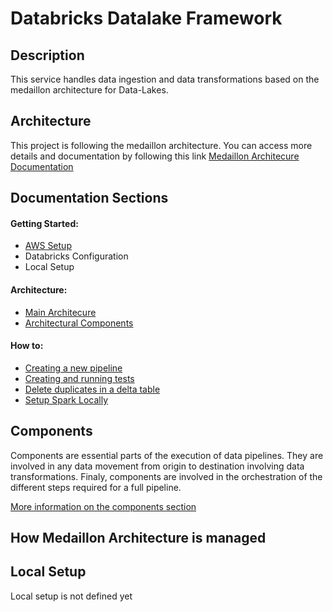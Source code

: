 # Databricks Datalake Framework


## Description

This service handles data ingestion and data transformations based on the medaillon architecture for Data-Lakes. 

## Architecture
This project is following the medaillon architecture. You can access more details and documentation by following this link
[Medaillon Architecure Documentation](doc/sections/medaillon_architecture/main.md)

## Documentation Sections

#### Getting Started:
- [AWS Setup](doc/sections/aws_setup/main.md)
- Databricks Configuration
- Local Setup

#### Architecture:
- [Main Architecure](doc/sections/medaillon_architecture/main.md)
- [Architectural Components](doc/sections/main_components/main.md)

#### How to:
- [Creating a new pipeline](doc/sections/creating_pipelines/main.md)
- [Creating and running tests](doc/sections/automated_testing/main.md)
- [Delete duplicates in a delta table](doc/sections/debug_remove_dupes.md/main.md)
- [Setup Spark Locally](doc/sections/local_setup/main.md)




## Components
Components are essential parts of the execution of data pipelines. They are involved in any data movement from origin to destination involving data transformations. Finaly, components are involved in the orchestration of the different steps required for a full pipeline.

[More information on the components section](doc/sections/main_components/main.md)


## How Medaillon Architecture is managed




## Local Setup
Local setup is not defined yet
